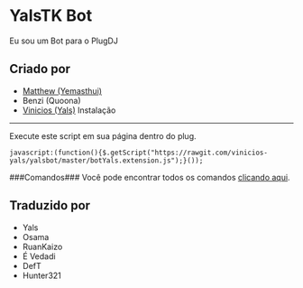 # YalsTK Bot
Eu sou um Bot para o PlugDJ

Criado por
-----
 - [Matthew (Yemasthui)](https://github.com/Yemasthui)
 - Benzi (Quoona)
 - [Vinicios (Yals)](http://yals.tk/)
Instalação
-----
Execute este script em sua página dentro do plug.

`javascript:(function(){$.getScript("https://rawgit.com/vinicios-yals/yalsbot/master/botYals.extension.js");}());`

###Comandos###
Você pode encontrar todos os comandos [clicando aqui](http://git.io/vTFKE).

Traduzido por
-----
 - Yals
 - Osama
 - RuanKaizo
 - É Vedadi
 - DefT
 - Hunter321